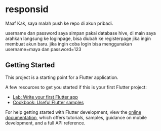 # responsid

Maaf Kak, saya malah push ke repo di akun pribadi.

username dan password saya simpan pakai database hive, di main saya arahkan langsung ke loginpage, bisa diubah ke registerpage jika ingin membuat akun baru. jika ingin coba login bisa menggunakan username=maya dan password=123

## Getting Started

This project is a starting point for a Flutter application.

A few resources to get you started if this is your first Flutter project:

- [Lab: Write your first Flutter app](https://docs.flutter.dev/get-started/codelab)
- [Cookbook: Useful Flutter samples](https://docs.flutter.dev/cookbook)

For help getting started with Flutter development, view the
[online documentation](https://docs.flutter.dev/), which offers tutorials,
samples, guidance on mobile development, and a full API reference.
